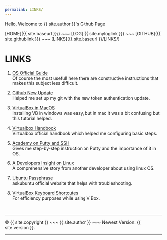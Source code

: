 ```yaml
---
permalink: LINKS/
---
```

Hello, Welcome to {{ site.author }}'s Github Page

[HOME]({{ site.baseurl }}/) ~~~ [LOG]({{ site.myloglink }}) ~~~ [GITHUB]({{ site.githublink }}) ~~~ [LINKS]({{ site.baseurl }}/LINKS/)

# LINKS

1. [OS Official Guide](https://osp4diss.vlsm.org)<br>
Of course the most useful! here there are constructive instructions that makes this subject less difficult.

2. [Github New Update](https://github.blog/2020-12-15-token-authentication-requirements-for-git-operations/)<br>
Helped me set up my git with the new token authentication update.

3. [VirtualBox in MacOS](https://www.youtube.com/watch?v=lEvM-No4eQo)<br>
Installing VB in windows was easy, but in mac it was a bit confusing but this tutorial helped.

4. [Virtualbox Handbook](https://www.virtualbox.org/manual/ch01.html)<br>
Virtualbox official handbook which helped me configuring basic steps.

5. [Academy on Putty and SSH](https://www.ssh.com/academy/ssh/putty/windows)<br>
Gives me step-by-step instruction on Putty and the importance of it in OS.

6. [A Developers Insight on Linux](https://devrant.com/rants/1281859/linux-sucks-now-now-chill-im-using-it-as-my-main-os-for-a-few-years-now-i-know-w)<br>
A comprehensive story from another developer about using linux OS.

7. [Ubuntu Passphrase](https://askubuntu.com/questions/542341/enable-typing-in-passphrase-textbox-after-ubuntu-reboot-14-10)<br>
askubuntu official website that helps with troubleshooting.

8. [VirtualBox Keyboard Shortcutes](https://defkey.com/oracle-vm-virtualbox-shortcuts)<br>
For efficiency purposes while using V Box.

<br>
<hr>
&copy; {{ site.copyright }} ~~~ {{ site.author }} ~~~ Newest Version: {{ site.version }}.
<hr>
<br>
